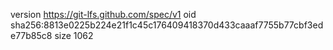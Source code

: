 version https://git-lfs.github.com/spec/v1
oid sha256:8813e0225b224e21f1c45c176409418370d433caaaf7755b77cbf3ede77b85c8
size 1062
